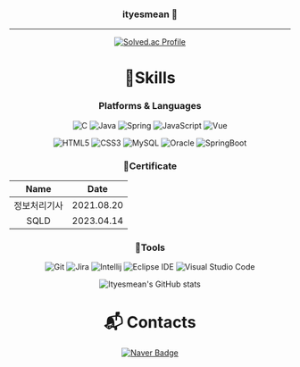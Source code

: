 <div align="center">

### ityesmean 👋
<hr>
  
<!-- ![Hits](https://hits.seeyoufarm.com/api/count/incr/badge.svg?url=https%3A%2F%2Fgithub.com%2Fityesmean&count_bg=%23FFDAC7&title_bg=%23FFADAD&icon=&icon_color=%23E7E7E7&title=hits&edge_flat=false) -->
  
[![Solved.ac Profile](http://mazassumnida.wtf/api/v2/generate_badge?boj=ityesmean)](https://solved.ac/ityesmean/)

# 💪Skills
### Platforms & Languages
![C](https://img.shields.io/badge/C-A8B9CC?style=for-the-badge&logo=C&logoColor=white)
![Java](https://img.shields.io/badge/java-007396?style=for-the-badge&logo=java&logoColor=white)
![Spring](https://img.shields.io/badge/Spring-6DB33F.svg?&style=for-the-badge&logo=Spring&logoColor=white)
![JavaScript](https://img.shields.io/badge/JavaScript-F7DF1E.svg?&style=for-the-badge&logo=JavaScript&logoColor=white)
![Vue](https://img.shields.io/badge/vue.js-4FC08D?style=for-the-badge&logo=vue.js&logoColor=white)

<!-- ![Android](https://img.shields.io/badge/Android-3DDC84.svg?&style=for-the-badge&logo=Android&logoColor=white) -->
<!-- ![TypeScript](https://img.shields.io/badge/TypeScript-3178C6.svg?&style=for-the-badge&logo=TypeScript&logoColor=white) -->
![HTML5](https://img.shields.io/badge/HTML5-E34F26.svg?&style=for-the-badge&logo=HTML5&logoColor=white)
![CSS3](https://img.shields.io/badge/CSS3-1572B6.svg?&style=for-the-badge&logo=CSS3&logoColor=white)
![MySQL](https://img.shields.io/badge/MySQL-4479A1.svg?&style=for-the-badge&logo=MySQL&logoColor=white)
![Oracle](https://img.shields.io/badge/Oracle-F80000.svg?&style=for-the-badge&logo=Oracle&logoColor=white)
![SpringBoot](https://img.shields.io/badge/springboot-6DB33F?style=for-the-badge&logo=springboot&logoColor=white)
  

### 🎫Certificate
|Name|Date|
|:--:|:--:|
|정보처리기사|2021.08.20|
|SQLD|2023.04.14|

### 🔨Tools
![Git](https://img.shields.io/badge/Git-F05032.svg?&style=for-the-badge&logo=Git&logoColor=white)
![Jira](https://img.shields.io/badge/Jira-0052CC.svg?&style=for-the-badge&logo=Jira%20Software&logoColor=white)
![Intellij](https://img.shields.io/badge/IntelliJ-black?&style=for-the-badge&logo=IntelliJ%20IDEA&logoColor=white)
![Eclipse IDE](https://img.shields.io/badge/Eclipse%20IDE-2C2255.svg?&style=for-the-badge&logo=Eclipse%20IDE&logoColor=white)
![Visual Studio Code](https://img.shields.io/badge/Visual%20Studio%20Code-007ACC.svg?&style=for-the-badge&logo=Visual%20Studio%20Code&logoColor=white)
<!-- ![Android Studio](https://img.shields.io/badge/Android%20Studio-3DDC84.svg?&style=for-the-badge&logo=Android%20Studio&logoColor=white) -->


![Ityesmean's GitHub stats](https://github-readme-stats.vercel.app/api?username=ityesmean&show_icons=true&theme=radical)  

<!-- ![Top Langs](https://github-readme-stats.vercel.app/api/top-langs/?username=ityesmean&layout=compact&theme=dracula)   -->
  
 # :mailbox_with_mail: Contacts
[![Naver Badge](https://img.shields.io/badge/Naver-03C75A?style=flat-square&logo=Naver&logoColor=white&link=mailto:ityesmean@naver.com)](mailto:ityesmean@naver.com) 
 </div>

